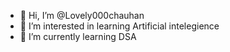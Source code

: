 - 👋 Hi, I’m @Lovely000chauhan
- 👀 I’m interested in learning Artificial intelegience
- 🌱 I’m currently learning  DSA 

  

<!---
Lovely000chauhan/Lovely000chauhan is a ✨ special ✨ repository because its `README.md` (this file) appears on your GitHub profile.
You can click the Preview link to take a look at your changes.
--->
